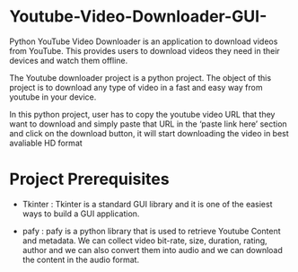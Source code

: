 # Youtube-Video-Downloader-GUI-
Python YouTube Video Downloader is an application to download videos from YouTube. This provides users to download videos they need in their devices and watch them offline.

The Youtube downloader project is a python project. The object of this project is to download any type of video in a fast and easy way from youtube in your device.

In this python project, user has to copy the youtube video URL that they want to download and simply paste that URL in the ‘paste link here’ section and click on the download button, it will start downloading the video in best avaliable HD format

# Project Prerequisites
* Tkinter :
Tkinter is a standard GUI library and it is one of the easiest ways to build a GUI application.

* pafy :
pafy is a python library that is used to retrieve Youtube Content and metadata. We can collect video bit-rate, size, duration, rating, author and we can also convert them into audio and we can download the content in the audio format.





